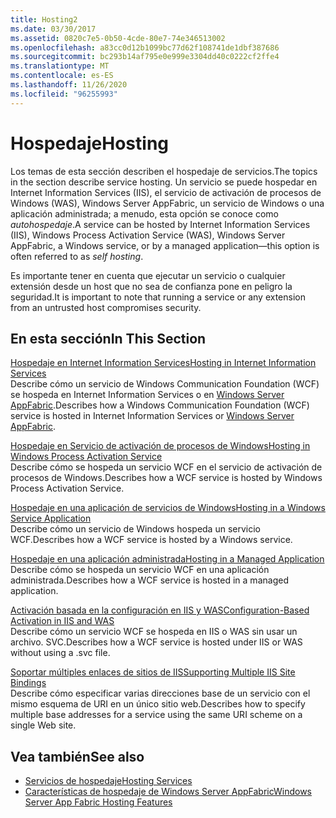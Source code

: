```yaml
---
title: Hosting2
ms.date: 03/30/2017
ms.assetid: 0820c7e5-0b50-4cde-80e7-74e346513002
ms.openlocfilehash: a83cc0d12b1099bc77d62f108741de1dbf387686
ms.sourcegitcommit: bc293b14af795e0e999e3304dd40c0222cf2ffe4
ms.translationtype: MT
ms.contentlocale: es-ES
ms.lasthandoff: 11/26/2020
ms.locfileid: "96255993"
---
```

# <a name="hosting"></a><span data-ttu-id="f783f-102">Hospedaje</span><span class="sxs-lookup"><span data-stu-id="f783f-102">Hosting</span></span>

<span data-ttu-id="f783f-103">Los temas de esta sección describen el hospedaje de servicios.</span><span class="sxs-lookup"><span data-stu-id="f783f-103">The topics in the section describe service hosting.</span></span> <span data-ttu-id="f783f-104">Un servicio se puede hospedar en Internet Information Services (IIS), el servicio de activación de procesos de Windows (WAS), Windows Server AppFabric, un servicio de Windows o una aplicación administrada; a menudo, esta opción se conoce como *autohospedaje*.</span><span class="sxs-lookup"><span data-stu-id="f783f-104">A service can be hosted by Internet Information Services (IIS), Windows Process Activation Service (WAS), Windows Server AppFabric, a Windows service, or by a managed application—this option is often referred to as *self hosting*.</span></span>  
  
 <span data-ttu-id="f783f-105">Es importante tener en cuenta que ejecutar un servicio o cualquier extensión desde un host que no sea de confianza pone en peligro la seguridad.</span><span class="sxs-lookup"><span data-stu-id="f783f-105">It is important to note that running a service or any extension from an untrusted host compromises security.</span></span>  
  
## <a name="in-this-section"></a><span data-ttu-id="f783f-106">En esta sección</span><span class="sxs-lookup"><span data-stu-id="f783f-106">In This Section</span></span>  

 [<span data-ttu-id="f783f-107">Hospedaje en Internet Information Services</span><span class="sxs-lookup"><span data-stu-id="f783f-107">Hosting in Internet Information Services</span></span>](hosting-in-internet-information-services.md)  
 <span data-ttu-id="f783f-108">Describe cómo un servicio de Windows Communication Foundation (WCF) se hospeda en Internet Information Services o en [Windows Server AppFabric](/previous-versions/appfabric/ff384253(v=azure.10)).</span><span class="sxs-lookup"><span data-stu-id="f783f-108">Describes how a Windows Communication Foundation (WCF) service is hosted in Internet Information Services or [Windows Server AppFabric](/previous-versions/appfabric/ff384253(v=azure.10)).</span></span>  
  
 [<span data-ttu-id="f783f-109">Hospedaje en Servicio de activación de procesos de Windows</span><span class="sxs-lookup"><span data-stu-id="f783f-109">Hosting in Windows Process Activation Service</span></span>](hosting-in-windows-process-activation-service.md)  
 <span data-ttu-id="f783f-110">Describe cómo se hospeda un servicio WCF en el servicio de activación de procesos de Windows.</span><span class="sxs-lookup"><span data-stu-id="f783f-110">Describes how a WCF service is hosted by Windows Process Activation Service.</span></span>  
  
 [<span data-ttu-id="f783f-111">Hospedaje en una aplicación de servicios de Windows</span><span class="sxs-lookup"><span data-stu-id="f783f-111">Hosting in a Windows Service Application</span></span>](hosting-in-a-windows-service-application.md)  
 <span data-ttu-id="f783f-112">Describe cómo un servicio de Windows hospeda un servicio WCF.</span><span class="sxs-lookup"><span data-stu-id="f783f-112">Describes how a WCF service is hosted by a Windows service.</span></span>  
  
 [<span data-ttu-id="f783f-113">Hospedaje en una aplicación administrada</span><span class="sxs-lookup"><span data-stu-id="f783f-113">Hosting in a Managed Application</span></span>](hosting-in-a-managed-application.md)  
 <span data-ttu-id="f783f-114">Describe cómo se hospeda un servicio WCF en una aplicación administrada.</span><span class="sxs-lookup"><span data-stu-id="f783f-114">Describes how a WCF service is hosted in a managed application.</span></span>  
  
 [<span data-ttu-id="f783f-115">Activación basada en la configuración en IIS y WAS</span><span class="sxs-lookup"><span data-stu-id="f783f-115">Configuration-Based Activation in IIS and WAS</span></span>](configuration-based-activation-in-iis-and-was.md)  
 <span data-ttu-id="f783f-116">Describe cómo un servicio WCF se hospeda en IIS o WAS sin usar un archivo. SVC.</span><span class="sxs-lookup"><span data-stu-id="f783f-116">Describes how a WCF service is hosted under IIS or WAS without using a .svc file.</span></span>  
  
 [<span data-ttu-id="f783f-117">Soportar múltiples enlaces de sitios de IIS</span><span class="sxs-lookup"><span data-stu-id="f783f-117">Supporting Multiple IIS Site Bindings</span></span>](supporting-multiple-iis-site-bindings.md)  
 <span data-ttu-id="f783f-118">Describe cómo especificar varias direcciones base de un servicio con el mismo esquema de URI en un único sitio web.</span><span class="sxs-lookup"><span data-stu-id="f783f-118">Describes how to specify multiple base addresses for a service using the same URI scheme on a single Web site.</span></span>  
  
## <a name="see-also"></a><span data-ttu-id="f783f-119">Vea también</span><span class="sxs-lookup"><span data-stu-id="f783f-119">See also</span></span>

- [<span data-ttu-id="f783f-120">Servicios de hospedaje</span><span class="sxs-lookup"><span data-stu-id="f783f-120">Hosting Services</span></span>](../hosting-services.md)
- <span data-ttu-id="f783f-121">[Características de hospedaje de Windows Server AppFabric](/previous-versions/appfabric/ee677189(v=azure.10))</span><span class="sxs-lookup"><span data-stu-id="f783f-121">[Windows Server App Fabric Hosting Features](/previous-versions/appfabric/ee677189(v=azure.10))</span></span>
